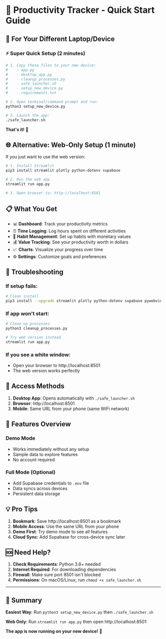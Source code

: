 # 🚀 Productivity Tracker - Quick Start Guide

## 📱 For Your Different Laptop/Device

### ⚡ Super Quick Setup (2 minutes)

```bash
# 1. Copy these files to your new device:
#    - app.py
#    - desktop_app.py  
#    - cleanup_processes.py
#    - safe_launcher.sh
#    - setup_new_device.py
#    - requirements.txt

# 2. Open terminal/command prompt and run:
python3 setup_new_device.py

# 3. Launch the app:
./safe_launcher.sh
```

**That's it!** 🎉

## 🌐 Alternative: Web-Only Setup (1 minute)

If you just want to use the web version:

```bash
# 1. Install Streamlit
pip3 install streamlit plotly python-dotenv supabase

# 2. Run the web app
streamlit run app.py

# 3. Open browser to: http://localhost:8501
```

## 📋 What You Get

- 📊 **Dashboard**: Track your productivity metrics
- ⏰ **Time Logging**: Log hours spent on different activities  
- 🎯 **Habit Management**: Set up habits with monetary values
- 💰 **Value Tracking**: See your productivity worth in dollars
- 📈 **Charts**: Visualize your progress over time
- ⚙️ **Settings**: Customize goals and preferences

## 🔧 Troubleshooting

### If setup fails:
```bash
# Clean install
pip3 install --upgrade streamlit plotly python-dotenv supabase pywebview psutil
```

### If app won't start:
```bash
# Clean up processes
python3 cleanup_processes.py

# Try web version instead
streamlit run app.py
```

### If you see a white window:
- Open your browser to http://localhost:8501
- The web version works perfectly

## 📱 Access Methods

1. **Desktop App**: Opens automatically with `./safe_launcher.sh`
2. **Browser**: http://localhost:8501
3. **Mobile**: Same URL from your phone (same WiFi network)

## 🌟 Features Overview

### Demo Mode
- Works immediately without any setup
- Sample data to explore features
- No account required

### Full Mode (Optional)
- Add Supabase credentials to `.env` file
- Data syncs across devices
- Persistent data storage

## 💡 Pro Tips

1. **Bookmark**: Save http://localhost:8501 as a bookmark
2. **Mobile Access**: Use the same URL from your phone
3. **Demo First**: Try demo mode to see all features
4. **Cloud Sync**: Add Supabase for cross-device sync later

## 🆘 Need Help?

1. **Check Requirements**: Python 3.8+ needed
2. **Internet Required**: For downloading dependencies
3. **Firewall**: Make sure port 8501 isn't blocked
4. **Permissions**: On macOS/Linux, run `chmod +x safe_launcher.sh`

---

## 🎯 Summary

**Easiest Way**: Run `python3 setup_new_device.py` then `./safe_launcher.sh`

**Web Only**: Run `streamlit run app.py` then open http://localhost:8501

**The app is now running on your new device!** 🚀
